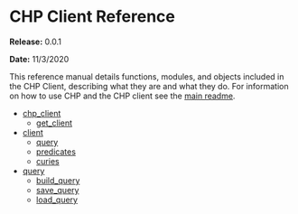 # CHP Client Reference

**Release:** 0.0.1

**Date:** 11/3/2020

This reference manual details functions, modules, and objects included in the CHP Client, describing what they are and what they do. For information on how to use CHP and the CHP client see the [main readme](https://github.com/di2ag/chp_client).

- [chp_client](chp_client.md)
  - [get_client](chp_client.md#chp_clienyt.get_client)
- [client](client.md)
  - [query](client.md#chp_client.client.query)
  - [predicates](client.md#chp_client.client.predicates)
  - [curies](client.md#chp_client.client.curies)
- [query](query.md)
  - [build_query](query.md#chp_clientquerybuild_query)
  - [save_query](query.md#chp_clientquerysave_query)
  - [load_query](query.md#chp_clientqueryload_query)
